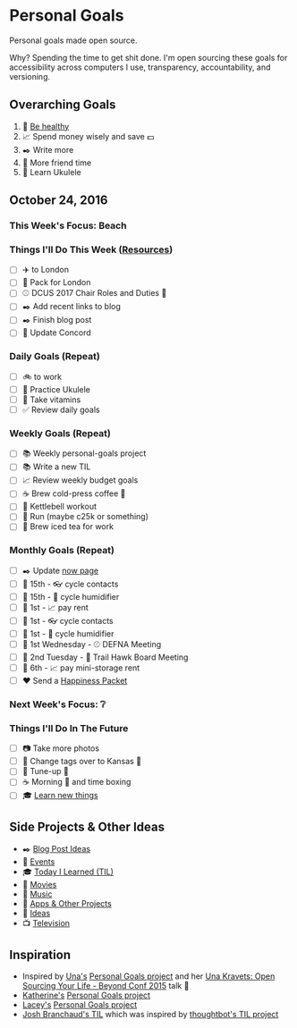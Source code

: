 # Personal Goals

Personal goals made open source.

Why? Spending the time to get shit done. I'm open sourcing these goals for accessibility across computers I use, transparency, accountability, and versioning.

## Overarching Goals

1. :muscle: [Be healthy](goals/health.md)
1. :chart_with_upwards_trend: Spend money wisely and save :dollar:
1. :black_nib: Write more
1. :speech_balloon: More friend time
1. :guitar: Learn Ukulele

## October 24, 2016

### This Week's Focus: Beach

### Things I'll Do This Week ([Resources](resources.md))

- [ ] :airplane: to London
- [ ] :baggage_claim: Pack for London
- [ ] :baseball: DCUS 2017 Chair Roles and Duties :construction:
- [ ] :black_nib: Add recent links to blog
- [ ] :black_nib: Finish blog post
- [ ] :email: Update Concord

### Daily Goals (Repeat)

- [ ] :bike: to work
- [ ] :guitar: Practice Ukulele
- [ ] :muscle: Take vitamins
- [ ] :white_check_mark: Review daily goals

### Weekly Goals (Repeat)

- [ ] :books: Weekly personal-goals project
- [ ] :books: Write a new TIL
- [ ] :chart_with_upwards_trend: Review weekly budget goals
- [ ] :coffee: Brew cold-press coffee :construction:
- [ ] :muscle: Kettlebell workout
- [ ] :running: Run (maybe c25k or something)
- [ ] :tea: Brew iced tea for work

### Monthly Goals (Repeat)

- [ ] :black_nib: Update [now page](http://jefftriplett.com/now/)
- [ ] :calendar: 15th - :eyeglasses: cycle contacts
- [ ] :calendar: 15th - :guitar: cycle humidifier
- [ ] :calendar: 1st - :chart_with_upwards_trend: pay rent
- [ ] :calendar: 1st - :eyeglasses: cycle contacts
- [ ] :calendar: 1st - :guitar: cycle humidifier
- [ ] :calendar: 1st Wednesday - :baseball: DEFNA Meeting
- [ ] :calendar: 2nd Tuesday - :running: Trail Hawk Board Meeting
- [ ] :calendar: 6th - :chart_with_upwards_trend: pay mini-storage rent
- [ ] :heart: Send a [Happiness Packet](https://www.happinesspackets.io/)

### Next Week's Focus: :grey_question:

### Things I'll Do In The Future

- [ ] :camera: Take more photos
- [ ] :car: Change tags over to Kansas :ticket:
- [ ] :car: Tune-up :wrench:
- [ ] :coffee: Morning :email: and time boxing
- [ ] :mortar_board: [Learn new things](goals/learning.md)

## Side Projects & Other Ideas

- :black_nib: [Blog Post Ideas](ideas/blog/README.md)
- :calendar: [Events](content-list/events.md)
- :mortar_board: [Today I Learned (TIL)](til/README.md)
- :movie_camera: [Movies](content-list/movies.md)
- :musical_note: [Music](content-list/music/README.md)
- :open_file_folder: [Apps & Other Projects](ideas/app-ideas.md)
- :thought_balloon: [Ideas](ideas/README.md)
- :tv: [Television](content-list/television.md)

## Inspiration

- Inspired by [Una's](https://github.com/una) [Personal Goals project](https://github.com/una/personal-goals) and her [Una Kravets: Open Sourcing Your Life - Beyond Conf 2015](https://www.youtube.com/watch?v=xQEU0ZsvXYI) talk :muscle: 
- [Katherine's](https://github.com/KatherineMichel) [Personal Goals project](https://github.com/KatherineMichel/personal-goals)
- [Lacey's](https://github.com/williln) [Personal Goals project](https://github.com/williln/personal-goals)
- [Josh Branchaud's TIL](https://github.com/jbranchaud/til) which was inspired by [thoughtbot's TIL project](https://github.com/thoughtbot/til)
